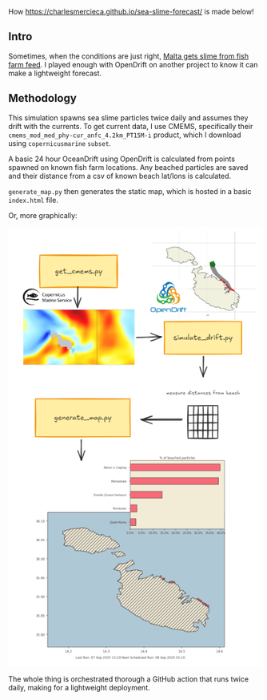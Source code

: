 How https://charlesmercieca.github.io/sea-slime-forecast/ is made below!

## Intro

Sometimes, when the conditions are just right, [Malta gets slime from fish farm feed](https://www.maltatoday.com.mt/news/national/136520/aquaculture_industry_pledges_cleaner_seas_after_opposition_raises_slime_concerns). I played enough with OpenDrift on another project to know it can make a lightweight forecast.

## Methodology

This simulation spawns sea slime particles twice daily and assumes they drift with the currents. To get current data, I use CMEMS, specifically their `cmems_mod_med_phy-cur_anfc_4.2km_PT15M-i` product, which I download using `copernicusmarine` `subset`.

A basic 24 hour OceanDrift using OpenDrift is calculated from points spawned on known fish farm locations. Any beached particles are saved and their distance from a csv of known beach lat/lons is calculated.

`generate_map.py` then generates the static map, which is hosted in a basic `index.html` file.

Or, more graphically:

![alt text](image.png)

The whole thing is orchestrated thorough a GitHub action that runs twice daily, making for a lightweight deployment. 
